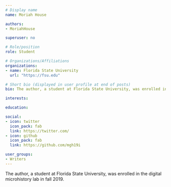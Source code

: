 ```yaml
---
# Display name
name: Moriah House

authors:
- MoriahHouse

superuser: no

# Role/position
role: Student

# Organizations/Affiliations
organizations:
- name: Florida State University
  url: "https://fsu.edu"

# Short bio (displayed in user profile at end of posts)
bio: The author, a student at Florida State University, was enrolled in the digital microhistory lab in fall 2019.

interests:

education:

social:
- icon: twitter
  icon_pack: fab
  link: https://twitter.com/
- icon: github
  icon_pack: fab
  link: https://github.com/mgh19i

user_groups:
- Writers
---
```

The author, a student at Florida State University, was enrolled in the digital microhistory lab in fall 2019.


